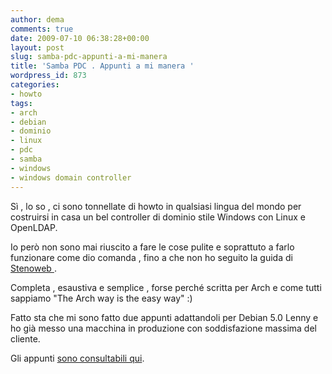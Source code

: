 ```yaml
---
author: dema
comments: true
date: 2009-07-10 06:38:28+00:00
layout: post
slug: samba-pdc-appunti-a-mi-manera
title: 'Samba PDC . Appunti a mi manera '
wordpress_id: 873
categories:
- howto
tags:
- arch
- debian
- dominio
- linux
- pdc
- samba
- windows
- windows domain controller
---
```


Sì , lo so , ci sono tonnellate di howto in qualsiasi lingua del mondo per costruirsi in casa un bel controller di dominio stile Windows con Linux e OpenLDAP.

Io però non sono mai riuscito a fare le cose pulite e soprattuto a farlo funzionare come dio comanda , fino a che non ho seguito la guida di [Stenoweb ](http://www.stenoweb.it/).

Completa , esaustiva e semplice , forse perché scritta per Arch e come tutti sappiamo "The Arch way is the easy way" :)

Fatto sta che mi sono fatto due appunti adattandoli per Debian 5.0 Lenny e ho già messo una macchina in produzione con soddisfazione massima del cliente.

Gli appunti [sono consultabili qui](http://tinyurl.com/kmksda).
